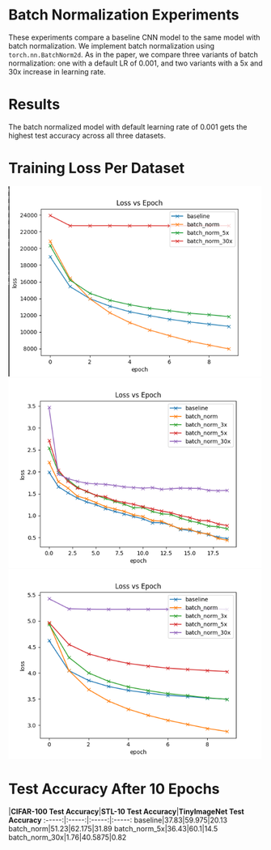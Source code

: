 # Batch Normalization Experiments

These experiments compare a baseline CNN model to the same model with batch normalization. We implement batch normalization using `torch.nn.BatchNorm2d`. As in the paper, we compare three variants of batch normalization: one with a default LR of 0.001, and two variants with a 5x and 30x increase in learning rate.

# Results

The batch normalized model with default learning rate of 0.001 gets the highest test accuracy across all three datasets.

# Training Loss Per Dataset

<img width="500px" src="images/CIFAR-100_loss_train.png"/>
<img width="500px" src="images/STL10_loss_train.png"/>
<img width="500px" src="images/TINY_loss_train.png"/>

# Test Accuracy After 10 Epochs

 |**CIFAR-100 Test Accuracy**|**STL-10 Test Accuracy**|**TinyImageNet Test Accuracy**
:-----:|:-----:|:-----:|:-----:
baseline|37.83|59.975|20.13
batch\_norm|51.23|62.175|31.89
batch\_norm\_5x|36.43|60.1|14.5
batch\_norm\_30x|1.76|40.5875|0.82
